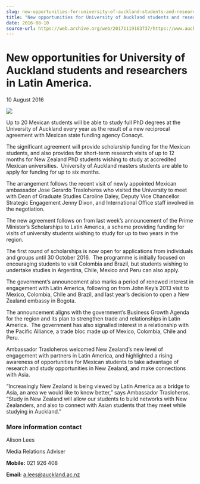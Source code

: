 ```yaml
---
slug: new-opportunities-for-university-of-auckland-students-and-researchers-in-latin-america
title: "New opportunities for University of Auckland students and researchers in Latin America."
date: 2016-08-10
source-url: https://web.archive.org/web/20171119163737/https://www.auckland.ac.nz/en/about/news-events-and-notices/news/news-2016/08/new-opportunities-for-university-students-researchers-latin-america.html
---
```

New opportunities for University of Auckland students and researchers in Latin America.
=======================================================================================

10 August 2016

![](https://www.auckland.ac.nz/en/about/news-events-and-notices/news/news-2016/08/new-opportunities-for-university-students-researchers-latin-america/_jcr_content/par/textimage/image.img.png/1470784909569.png?defaultImagePath=etc%2fdesigns%2fdefault%2f0.gif)

Up to 20 Mexican students will be able to study full PhD degrees at the University of Auckland every year as the result of a new reciprocal agreement with Mexican state funding agency Conacyt.

The significant agreement will provide scholarship funding for the Mexican students, and also provides for short-term research visits of up to 12 months for New Zealand PhD students wishing to study at accredited Mexican universities.  University of Auckland masters students are able to apply for funding for up to six months.

The arrangement follows the recent visit of newly appointed Mexican ambassador Jose Gerardo Trasloheros who visited the University to meet with Dean of Graduate Studies Caroline Daley, Deputy Vice Chancellor Strategic Engagement Jenny Dixon, and International Office staff involved in the negotiation.

The new agreement follows on from last week’s announcement of the Prime Minister’s Scholarships to Latin America, a scheme providing funding for visits of university students wishing to study for up to two years in the region.

The first round of scholarships is now open for applications from individuals and groups until 30 October 2016.  The programme is initially focused on encouraging students to visit Colombia and Brazil, but students wishing to undertake studies in Argentina, Chile, Mexico and Peru can also apply.

The government’s announcement also marks a period of renewed interest in engagement with Latin America, following on from John Key’s 2013 visit to Mexico, Colombia, Chile and Brazil, and last year’s decision to open a New Zealand embassy in Bogota.

The announcement aligns with the government’s Business Growth Agenda for the region and its plan to strengthen trade and relationships in Latin America.  The government has also signalled interest in a relationship with the Pacific Alliance, a trade bloc made up of Mexico, Colombia, Chile and Peru.

Ambassador Trasloheros welcomed New Zealand’s new level of engagement with partners in Latin America, and highlighted a rising awareness of opportunities for Mexican students to take advantage of research and study opportunities in New Zealand, and make connections with Asia.

“Increasingly New Zealand is being viewed by Latin America as a bridge to Asia, an area we would like to know better,” says Ambassador Trasloheros.  “Study in New Zealand will allow our students to build networks with New Zealanders, and also to connect with Asian students that they meet while studying in Auckland.”

### More information contact  

Alison Lees

Media Relations Adviser

**Mobile:** 021 926 408    

**Email:** [a.lees@auckland.ac.nz](mailto:a.lees@auckland.ac.nz)